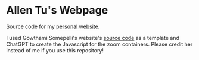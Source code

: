 # Allen Tu's Webpage

Source code for my [personal website](https://tuallen.github.io).

I used Gowthami Somepelli's website's [source code](https://github.com/somepago/somepago.github.io) as a template and ChatGPT to create the Javascript for the zoom containers.
Please credit her instead of me if you use this repository!
